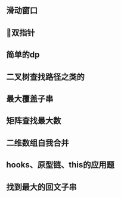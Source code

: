 ## 滑动窗口
## 双指针
## 简单的dp
## 二叉树查找路径之类的
## 最大覆盖子串
## 矩阵查找最大数
## 二维数组自我合并
## hooks、原型链、this的应用题
## 找到最大的回文子串